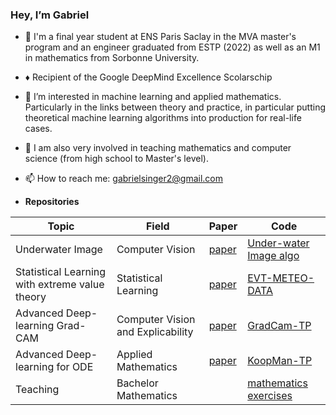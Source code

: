### Hey, I’m Gabriel
- 🌱 I'm a final year student at ENS Paris Saclay in the MVA master's program and an engineer graduated from ESTP (2022) as well as an M1 in mathematics from Sorbonne University.
- ♦️ Recipient of the Google DeepMind Excellence Scolarschip
- 👀 I’m interested in machine learning and applied mathematics. Particularly in the links between theory and practice, in particular putting theoretical machine learning algorithms into production for real-life cases.
- 🎒 I am also very involved in teaching mathematics and computer science (from high school to Master's level).
- 📫 How to reach me: gabrielsinger2@gmail.com
  
-  **Repositories**

| Topic | Field | Paper | Code |
| --- | --- | --- | --- |
| Underwater Image | Computer Vision | [paper](https://arxiv.org/abs/1905.13342) | [Under-water Image algo](https://github.com/gabrielsinger2/MVA_Numerical_Imaging) |
| Statistical Learning with extreme value theory | Statistical Learning | [paper](https://arxiv.org/abs/2308.01023) | [EVT-METEO-DATA](https://github.com/gabrielsinger2/MVA-Sequential-Learning-extremes) |
| Advanced Deep-learning Grad-CAM | Computer Vision and Explicability  | [paper](https://arxiv.org/pdf/1610.02391.pdf) | [GradCam-TP](https://github.com/gabrielsinger2/GRAD_CAM) |
| Advanced Deep-learning for ODE | Applied Mathematics | [paper](https://arxiv.org/abs/2102.12086) | [KoopMan-TP](https://github.com/gabrielsinger2/Dynamical_System_Machine_Learning) |
| Teaching| Bachelor Mathematics |  | [mathematics exercises](https://github.com/gabrielsinger2/MathematicsExercices/tree/main)|
